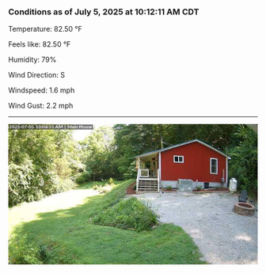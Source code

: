 ### Conditions as of July 5, 2025 at 10:12:11 AM CDT 

Temperature: 82.50 &deg;F

Feels like: 82.50 &deg;F

Humidity: 79%

Wind Direction: S

Windspeed: 1.6 mph

Wind Gust: 2.2 mph

---

<img src="./images/latest.jpeg"/>

